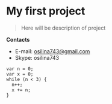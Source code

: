 # My first project #

> Here will be description of project

**Contacts**

* E-mail: osilina743@gmail.com
* Skype: osilina743

```
var n = 0;
var x = 0;
while (n < 3) {
  n++;
  x += n;
}
```